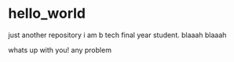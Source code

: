 # hello_world
just another repository
i am b tech final year student. 
blaaah blaaah 


whats up with you!
any problem
